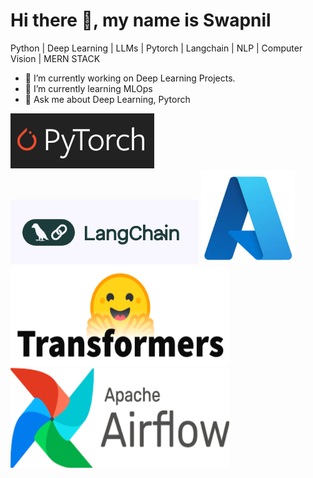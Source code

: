 <p style="text-align:center"> <h1> Hi there 👋, my name is Swapnil</h1> </p>

<!-- <img src="https://github.com/SwapnilThatte/SwapnilThatte/blob/main/githubBanner.png"> -->

Python  |  Deep Learning  |  LLMs  |  Pytorch |  Langchain  |  NLP  |  Computer Vision  | MERN STACK

- 🔭 I’m currently working on Deep Learning Projects. 
- 🌱 I’m currently learning MLOps 
- 💬 Ask me about Deep Learning, Pytorch

![PyTorch](/pytorch.png)
![Langchain](/langchain.png)
<img src="azure.png" alt="Azure" style="width:150px; height:150px;"/>
<img src="transformers.png" alt="HF_Transformers" style="width:350px; height:160px;"/>
<img src="airflow.png" alt="Apache Airflow" style="width:350px; height:160px;"/>


